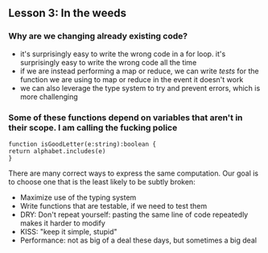 ## Lesson 3: In the weeds
### Why are we changing already existing code?
- it's surprisingly easy to write the wrong code in a for loop. it's surprisingly easy to write the wrong code all the time
- if we are instead performing a map or reduce, we can write _tests_ for the function we are using to map or reduce in the event it doesn't work
- we can also leverage the type system to try and prevent errors, which is more challenging
### Some of these functions depend on variables that aren't in their scope. I am calling the fucking police
```
function isGoodLetter(e:string):boolean {
return alphabet.includes(e)
}
```
There are many correct ways to express the same computation.
Our goal is to choose one that is the least likely to be subtly broken:
- Maximize use of the typing system
- Write functions that are testable, if we need to test them
- DRY: Don't repeat yourself: pasting the same line of code repeatedly makes it harder to modify
- KISS: "keep it simple, stupid"
- Performance: not as big of a deal these days, but sometimes a big deal